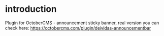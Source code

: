 # introduction

Plugin for OctoberCMS - announcement sticky banner, real version you can check here: https://octobercms.com/plugin/deividas-announcementbar
